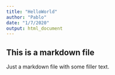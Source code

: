 ```yaml
---
title: "HelloWorld"
author: "Pablo"
date: "1/7/2020"
output: html_document
---
```


## This is a markdown file

Just a markdown file with some filler text.

